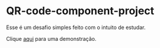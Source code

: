 # QR-code-component-project

Esse é um desafio simples feito com o intuito de estudar.

Clique [aqui](https://plgvs.github.io/QR-code-component-project/) para uma demonstração.
